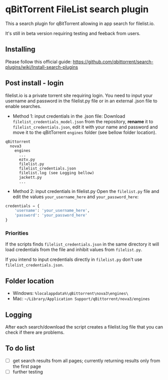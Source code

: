 # qBitTorrent FileList search plugin
This a search plugin for qBitTorrent allowing in app search for filelist.io.

It's still in beta version requiring testing and feeback from users.

## Installing
Please follow this official guide:
https://github.com/qbittorrent/search-plugins/wiki/Install-search-plugins

## Post install - login
filelist.io is a private torrent site requiring login. You need to input your username and password in the filelist.py file or in an external .json file to enable searches.

- Method 1: input credentials in the .json file:
Download ```filelist_credentials_model.json``` from the repository, **rename** it to ```filelist_credentials.json```, edit it with your name and password and move it to the qBitTorrent ```engines``` folder (see bellow folder location).
```
qBittorrent
  nova3
    engines
      ...
      eztv.py
      filelist.py
      filelist_credentials.json
      filelist.log (see Logging bellow)
      jackett.py
      ...
```
- Method 2: input credentials in filelist.py
Open the ```filelist.py``` file and edit the values ```your_username_here``` and ```your_password_here```:
```python
credentials = {
    'username': 'your_username_here',
    'password': 'your_password_here'
}
```

### Priorities
If the scripts finds ```filelist_credentials.json``` in the same directory it will load credentials from the file and inhibit values from ```filelist.py```.

If you intend to input credentials directly in ```filelist.py``` don't use ```filelist_credentials.json```.

## Folder location
- Windows: ```%localappdata%\qBittorrent\nova3\engines\```
- Mac: ```~/Library/Application Support/qBittorrent/nova3/engines```

## Logging
After each search/download the script creates a filelist.log file that you can check if there are problems.

## To do list
- [ ] get search results from all pages; currently returning results only from the first page
- [ ] further testing
